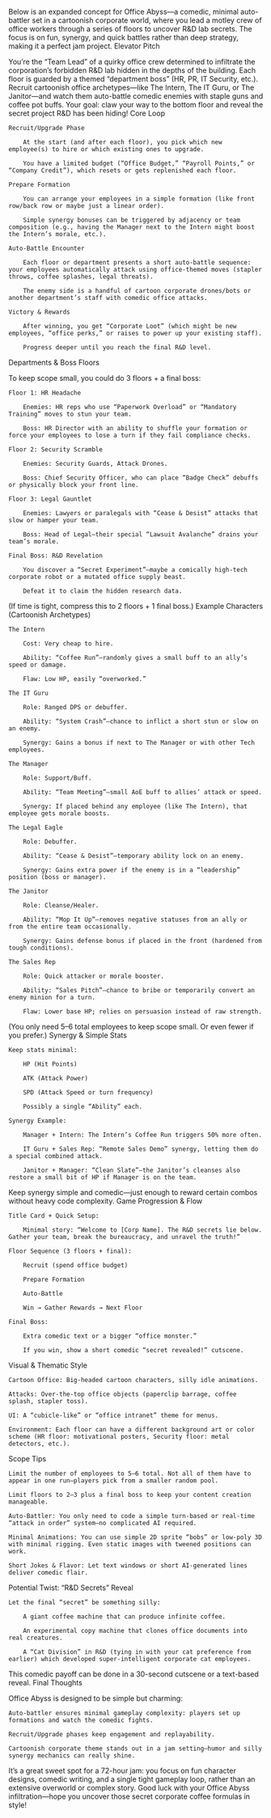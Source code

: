 Below is an expanded concept for Office Abyss—a comedic, minimal auto-battler set in a cartoonish corporate world, where you lead a motley crew of office workers through a series of floors to uncover R&D lab secrets. The focus is on fun, synergy, and quick battles rather than deep strategy, making it a perfect jam project.
Elevator Pitch

You’re the “Team Lead” of a quirky office crew determined to infiltrate the corporation’s forbidden R&D lab hidden in the depths of the building. Each floor is guarded by a themed “department boss” (HR, PR, IT Security, etc.). Recruit cartoonish office archetypes—like The Intern, The IT Guru, or The Janitor—and watch them auto-battle comedic enemies with staple guns and coffee pot buffs. Your goal: claw your way to the bottom floor and reveal the secret project R&D has been hiding!
Core Loop

    Recruit/Upgrade Phase

        At the start (and after each floor), you pick which new employee(s) to hire or which existing ones to upgrade.

        You have a limited budget (“Office Budget,” “Payroll Points,” or “Company Credit”), which resets or gets replenished each floor.

    Prepare Formation

        You can arrange your employees in a simple formation (like front row/back row or maybe just a linear order).

        Simple synergy bonuses can be triggered by adjacency or team composition (e.g., having the Manager next to the Intern might boost the Intern’s morale, etc.).

    Auto-Battle Encounter

        Each floor or department presents a short auto-battle sequence: your employees automatically attack using office-themed moves (stapler throws, coffee splashes, legal threats).

        The enemy side is a handful of cartoon corporate drones/bots or another department’s staff with comedic office attacks.

    Victory & Rewards

        After winning, you get “Corporate Loot” (which might be new employees, “office perks,” or raises to power up your existing staff).

        Progress deeper until you reach the final R&D level.

Departments & Boss Floors

To keep scope small, you could do 3 floors + a final boss:

    Floor 1: HR Headache

        Enemies: HR reps who use “Paperwork Overload” or “Mandatory Training” moves to stun your team.

        Boss: HR Director with an ability to shuffle your formation or force your employees to lose a turn if they fail compliance checks.

    Floor 2: Security Scramble

        Enemies: Security Guards, Attack Drones.

        Boss: Chief Security Officer, who can place “Badge Check” debuffs or physically block your front line.

    Floor 3: Legal Gauntlet

        Enemies: Lawyers or paralegals with “Cease & Desist” attacks that slow or hamper your team.

        Boss: Head of Legal—their special “Lawsuit Avalanche” drains your team’s morale.

    Final Boss: R&D Revelation

        You discover a “Secret Experiment”—maybe a comically high-tech corporate robot or a mutated office supply beast.

        Defeat it to claim the hidden research data.

(If time is tight, compress this to 2 floors + 1 final boss.)
Example Characters (Cartoonish Archetypes)

    The Intern

        Cost: Very cheap to hire.

        Ability: “Coffee Run”—randomly gives a small buff to an ally’s speed or damage.

        Flaw: Low HP, easily “overworked.”

    The IT Guru

        Role: Ranged DPS or debuffer.

        Ability: “System Crash”—chance to inflict a short stun or slow on an enemy.

        Synergy: Gains a bonus if next to The Manager or with other Tech employees.

    The Manager

        Role: Support/Buff.

        Ability: “Team Meeting”—small AoE buff to allies’ attack or speed.

        Synergy: If placed behind any employee (like The Intern), that employee gets morale boosts.

    The Legal Eagle

        Role: Debuffer.

        Ability: “Cease & Desist”—temporary ability lock on an enemy.

        Synergy: Gains extra power if the enemy is in a “leadership” position (boss or manager).

    The Janitor

        Role: Cleanse/Healer.

        Ability: “Mop It Up”—removes negative statuses from an ally or from the entire team occasionally.

        Synergy: Gains defense bonus if placed in the front (hardened from tough conditions).

    The Sales Rep

        Role: Quick attacker or morale booster.

        Ability: “Sales Pitch”—chance to bribe or temporarily convert an enemy minion for a turn.

        Flaw: Lower base HP; relies on persuasion instead of raw strength.

(You only need 5–6 total employees to keep scope small. Or even fewer if you prefer.)
Synergy & Simple Stats

    Keep stats minimal:

        HP (Hit Points)

        ATK (Attack Power)

        SPD (Attack Speed or turn frequency)

        Possibly a single “Ability” each.

    Synergy Example:

        Manager + Intern: The Intern’s Coffee Run triggers 50% more often.

        IT Guru + Sales Rep: “Remote Sales Demo” synergy, letting them do a special combined attack.

        Janitor + Manager: “Clean Slate”—the Janitor’s cleanses also restore a small bit of HP if Manager is on the team.

Keep synergy simple and comedic—just enough to reward certain combos without heavy code complexity.
Game Progression & Flow

    Title Card + Quick Setup:

        Minimal story: “Welcome to [Corp Name]. The R&D secrets lie below. Gather your team, break the bureaucracy, and unravel the truth!”

    Floor Sequence (3 floors + final):

        Recruit (spend office budget)

        Prepare Formation

        Auto-Battle

        Win → Gather Rewards → Next Floor

    Final Boss:

        Extra comedic text or a bigger “office monster.”

        If you win, show a short comedic “secret revealed!” cutscene.

Visual & Thematic Style

    Cartoon Office: Big-headed cartoon characters, silly idle animations.

    Attacks: Over-the-top office objects (paperclip barrage, coffee splash, stapler toss).

    UI: A “cubicle-like” or “office intranet” theme for menus.

    Environment: Each floor can have a different background art or color scheme (HR floor: motivational posters, Security floor: metal detectors, etc.).

Scope Tips

    Limit the number of employees to 5–6 total. Not all of them have to appear in one run—players pick from a smaller random pool.

    Limit floors to 2–3 plus a final boss to keep your content creation manageable.

    Auto-Battler: You only need to code a simple turn-based or real-time “attack in order” system—no complicated AI required.

    Minimal Animations: You can use simple 2D sprite “bobs” or low-poly 3D with minimal rigging. Even static images with tweened positions can work.

    Short Jokes & Flavor: Let text windows or short AI-generated lines deliver comedic flair.

Potential Twist: “R&D Secrets” Reveal

    Let the final “secret” be something silly:

        A giant coffee machine that can produce infinite coffee.

        An experimental copy machine that clones office documents into real creatures.

        A “Cat Division” in R&D (tying in with your cat preference from earlier) which developed super-intelligent corporate cat employees.

This comedic payoff can be done in a 30-second cutscene or a text-based reveal.
Final Thoughts

Office Abyss is designed to be simple but charming:

    Auto-battler ensures minimal gameplay complexity: players set up formations and watch the comedic fights.

    Recruit/Upgrade phases keep engagement and replayability.

    Cartoonish corporate theme stands out in a jam setting—humor and silly synergy mechanics can really shine.

It’s a great sweet spot for a 72-hour jam: you focus on fun character designs, comedic writing, and a single tight gameplay loop, rather than an extensive overworld or complex story. Good luck with your Office Abyss infiltration—hope you uncover those secret corporate coffee formulas in style!